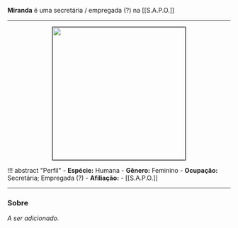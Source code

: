 **Miranda** é uma secretária / empregada (?) na [[S.A.P.O.]]

---

<div style="text-align: center;">
<img src="https://i.imgur.com/3yIyMJA.png" width="300" height="300" style="border: 1px solid black;">
</div>

!!! abstract "Perfil"
	- **Espécie:** Humana
	- **Gênero:** Feminino
	- **Ocupação:** Secretária; Empregada (?)
	- **Afiliação:** 
		- [[S.A.P.O.]]

---

### Sobre

*A ser adicionado.*